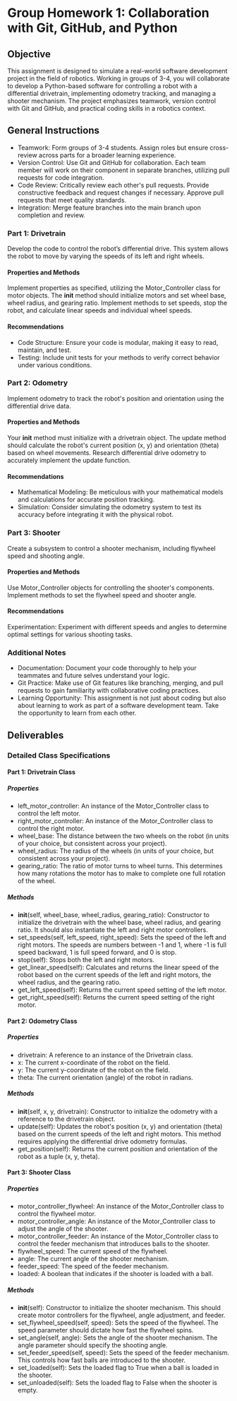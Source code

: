 [comment]: render
# Group Homework 1: Collaboration with Git, GitHub, and Python
## Objective
This assignment is designed to simulate a real-world software development project in the field of robotics. Working in groups of 3-4, you will collaborate to develop a Python-based software for controlling a robot with a differential drivetrain, implementing odometry tracking, and managing a shooter mechanism. The project emphasizes teamwork, version control with Git and GitHub, and practical coding skills in a robotics context.

## General Instructions
* Teamwork: Form groups of 3-4 students. Assign roles but ensure cross-review across parts for a broader learning experience.
* Version Control: Use Git and GitHub for collaboration. Each team member will work on their component in separate branches, utilizing pull requests for code integration.
* Code Review: Critically review each other's pull requests. Provide constructive feedback and request changes if necessary. Approve pull requests that meet quality standards.
* Integration: Merge feature branches into the main branch upon completion and review.

### Part 1: Drivetrain

Develop the code to control the robot’s differential drive. This system allows the robot to move by varying the speeds of its left and right wheels.

#### Properties and Methods

Implement properties as specified, utilizing the Motor_Controller class for motor objects.
The __init__ method should initialize motors and set wheel base, wheel radius, and gearing ratio.
Implement methods to set speeds, stop the robot, and calculate linear speeds and individual wheel speeds.

#### Recommendations

* Code Structure: Ensure your code is modular, making it easy to read, maintain, and test.
* Testing: Include unit tests for your methods to verify correct behavior under various conditions.

### Part 2: Odometry

Implement odometry to track the robot's position and orientation using the differential drive data.

#### Properties and Methods

Your __init__ method must initialize with a drivetrain object.
The update method should calculate the robot's current position (x, y) and orientation (theta) based on wheel movements.
Research differential drive odometry to accurately implement the update function.

#### Recommendations

* Mathematical Modeling: Be meticulous with your mathematical models and calculations for accurate position tracking.
* Simulation: Consider simulating the odometry system to test its accuracy before integrating it with the physical robot.

### Part 3: Shooter

Create a subsystem to control a shooter mechanism, including flywheel speed and shooting angle.

#### Properties and Methods

Use Motor_Controller objects for controlling the shooter's components.
Implement methods to set the flywheel speed and shooter angle.

#### Recommendations

Experimentation: Experiment with different speeds and angles to determine optimal settings for various shooting tasks.

### Additional Notes

* Documentation: Document your code thoroughly to help your teammates and future selves understand your logic.
* Git Practice: Make use of Git features like branching, merging, and pull requests to gain familiarity with collaborative coding practices.
* Learning Opportunity: This assignment is not just about coding but also about learning to work as part of a software development team. Take the opportunity to learn from each other.

## Deliverables



### Detailed Class Specifications

#### Part 1: Drivetrain Class

##### Properties

* left_motor_controller: An instance of the Motor_Controller class to control the left motor.
* right_motor_controller: An instance of the Motor_Controller class to control the right motor.
* wheel_base: The distance between the two wheels on the robot (in units of your choice, but consistent across your project).
* wheel_radius: The radius of the wheels (in units of your choice, but consistent across your project).
* gearing_ratio: The ratio of motor turns to wheel turns. This determines how many rotations the motor has to make to complete one full rotation of the wheel.

##### Methods

* __init__(self, wheel_base, wheel_radius, gearing_ratio): Constructor to initialize the drivetrain with the wheel base, wheel radius, and gearing ratio. It should also instantiate the left and right motor controllers.
* set_speeds(self, left_speed, right_speed): Sets the speed of the left and right motors. The speeds are numbers between -1 and 1, where -1 is full speed backward, 1 is full speed forward, and 0 is stop.
* stop(self): Stops both the left and right motors.
* get_linear_speed(self): Calculates and returns the linear speed of the robot based on the current speeds of the left and right motors, the wheel radius, and the gearing ratio.
* get_left_speed(self): Returns the current speed setting of the left motor.
* get_right_speed(self): Returns the current speed setting of the right motor.

#### Part 2: Odometry Class

##### Properties

* drivetrain: A reference to an instance of the Drivetrain class.
* x: The current x-coordinate of the robot on the field.
* y: The current y-coordinate of the robot on the field.
* theta: The current orientation (angle) of the robot in radians.

##### Methods

* __init__(self, x, y, drivetrain): Constructor to initialize the odometry with a reference to the drivetrain object.
* update(self): Updates the robot's position (x, y) and orientation (theta) based on the current speeds of the left and right motors. This method requires applying the differential drive odometry formulas.
* get_position(self): Returns the current position and orientation of the robot as a tuple (x, y, theta).

#### Part 3: Shooter Class

##### Properties

* motor_controller_flywheel: An instance of the Motor_Controller class to control the flywheel motor.
* motor_controller_angle: An instance of the Motor_Controller class to adjust the angle of the shooter.
* motor_controller_feeder: An instance of the Motor_Controller class to control the feeder mechanism that introduces balls to the shooter.
* flywheel_speed: The current speed of the flywheel.
* angle: The current angle of the shooter mechanism.
* feeder_speed: The speed of the feeder mechanism.
* loaded: A boolean that indicates if the shooter is loaded with a ball.

##### Methods

* __init__(self): Constructor to initialize the shooter mechanism. This should create motor controllers for the flywheel, angle adjustment, and feeder.
* set_flywheel_speed(self, speed): Sets the speed of the flywheel. The speed parameter should dictate how fast the flywheel spins.
* set_angle(self, angle): Sets the angle of the shooter mechanism. The angle parameter should specify the shooting angle.
* set_feeder_speed(self, speed): Sets the speed of the feeder mechanism. This controls how fast balls are introduced to the shooter.
* set_loaded(self): Sets the loaded flag to True when a ball is loaded in the shooter.
* set_unloaded(self): Sets the loaded flag to False when the shooter is empty.


